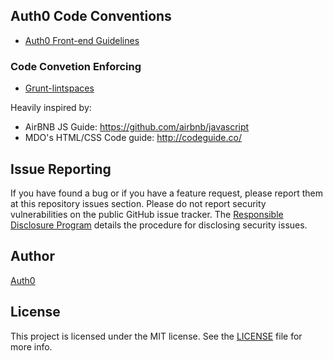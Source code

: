 ## Auth0 Code Conventions

 * [Auth0 Front-end Guidelines](https://github.com/auth0/code-conventions/blob/master/frontend/README.md)

### Code Convetion Enforcing
 * [Grunt-lintspaces](https://github.com/schorfES/grunt-lintspaces)


 Heavily inspired by:
  * AirBNB JS Guide: https://github.com/airbnb/javascript
  * MDO's HTML/CSS Code guide: http://codeguide.co/

## Issue Reporting

If you have found a bug or if you have a feature request, please report them at this repository issues section. Please do not report security vulnerabilities on the public GitHub issue tracker. The [Responsible Disclosure Program](https://auth0.com/whitehat) details the procedure for disclosing security issues.

## Author

[Auth0](auth0.com)

## License

This project is licensed under the MIT license. See the [LICENSE](LICENSE) file for more info.
